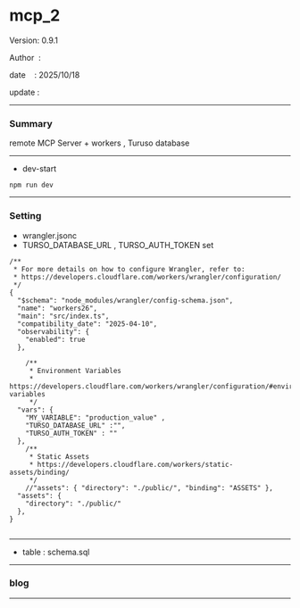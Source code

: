 ﻿# mcp_2

 Version: 0.9.1

 Author  :

 date    : 2025/10/18

 update  :

***
### Summary

remote MCP Server +  workers , Turuso database 

***
* dev-start

```
npm run dev
```

***
### Setting

* wrangler.jsonc
* TURSO_DATABASE_URL , TURSO_AUTH_TOKEN set

```
/**
 * For more details on how to configure Wrangler, refer to:
 * https://developers.cloudflare.com/workers/wrangler/configuration/
 */
{
  "$schema": "node_modules/wrangler/config-schema.json",
  "name": "workers26",
  "main": "src/index.ts",
  "compatibility_date": "2025-04-10",
  "observability": {
    "enabled": true
  },

	/**
	 * Environment Variables
	 * https://developers.cloudflare.com/workers/wrangler/configuration/#environment-variables
	 */
  "vars": { 
    "MY_VARIABLE": "production_value" ,
    "TURSO_DATABASE_URL" :"",
    "TURSO_AUTH_TOKEN" : ""
  },
	/**
	 * Static Assets
	 * https://developers.cloudflare.com/workers/static-assets/binding/
	 */
	//"assets": { "directory": "./public/", "binding": "ASSETS" },
  "assets": {
    "directory": "./public/"
  },
}


```
***
* table : schema.sql

***
### blog 

***

